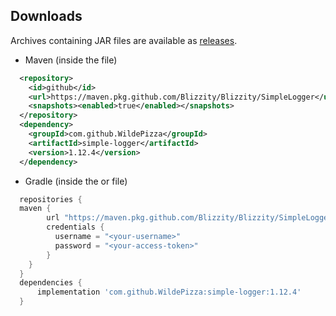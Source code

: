 Downloads
---------
Archives containing JAR files are available as [releases](https://github.com/Blizzity/Blizzity/SimpleLogger/releases).

 * Maven (inside the  file)
```xml
  <repository>
    <id>github</id>
    <url>https://maven.pkg.github.com/Blizzity/Blizzity/SimpleLogger</url>
    <snapshots><enabled>true</enabled></snapshots>
  </repository>
  <dependency>
    <groupId>com.github.WildePizza</groupId>
    <artifactId>simple-logger</artifactId>
    <version>1.12.4</version>
  </dependency>
```

 * Gradle (inside the  or  file)
```groovy
  repositories {
  maven {
        url "https://maven.pkg.github.com/Blizzity/Blizzity/SimpleLogger"
        credentials {
          username = "<your-username>"
          password = "<your-access-token>"
        }
    }
  }
  dependencies {
      implementation 'com.github.WildePizza:simple-logger:1.12.4'
  }
```
